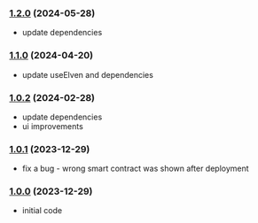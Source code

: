 ### [1.2.0](https://github.com/xdevguild/piggy-bank-dapp/releases/tag/v1.2.0) (2024-05-28)
- update dependencies

### [1.1.0](https://github.com/xdevguild/piggy-bank-dapp/releases/tag/v1.1.0) (2024-04-20)
- update useElven and dependencies

### [1.0.2](https://github.com/xdevguild/piggy-bank-dapp/releases/tag/v1.0.2) (2024-02-28)
- update dependencies
- ui improvements

### [1.0.1](https://github.com/xdevguild/piggy-bank-dapp/releases/tag/v1.0.1) (2023-12-29)
- fix a bug - wrong smart contract was shown after deployment

### [1.0.0](https://github.com/xdevguild/piggy-bank-dapp/releases/tag/v1.0.0) (2023-12-29)
- initial code
